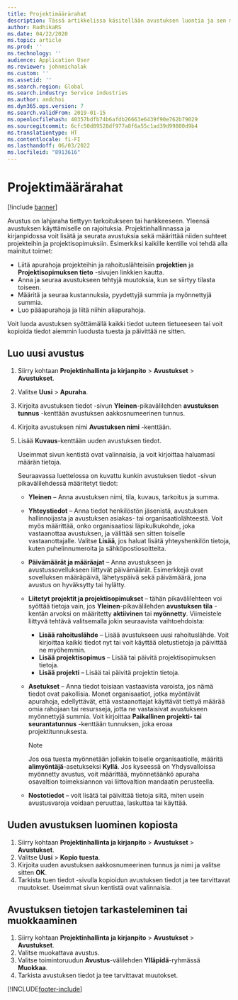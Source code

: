 ```yaml
---
title: Projektimäärärahat
description: Tässä artikkelissa käsitellään avustuksen luontia ja sen muokkaamista.
author: RadhikaRS
ms.date: 04/22/2020
ms.topic: article
ms.prod: ''
ms.technology: ''
audience: Application User
ms.reviewer: johnmichalak
ms.custom: ''
ms.assetid: ''
ms.search.region: Global
ms.search.industry: Service industries
ms.author: andchoi
ms.dyn365.ops.version: 7
ms.search.validFrom: 2019-01-15
ms.openlocfilehash: 40357bdfb74b6afdb26663e6439f90e762b79029
ms.sourcegitcommit: 6cfc50d89528df977a8f6a55c1ad39d99800d9b4
ms.translationtype: HT
ms.contentlocale: fi-FI
ms.lasthandoff: 06/03/2022
ms.locfileid: "8913616"
---
```

# <a name="project-grants"></a>Projektimäärärahat

[!include [banner](../includes/banner.md)]

Avustus on lahjaraha tiettyyn tarkoitukseen tai hankkeeseen. Yleensä avustuksen käyttämiselle on rajoituksia. Projektinhallinnassa ja kirjanpidossa voit lisätä ja seurata avustuksia sekä määrittää niiden suhteet projekteihin ja projektisopimuksiin. Esimerkiksi kaikille kentille voi tehdä alla mainitut toimet:

- Liitä apurahoja projekteihin ja rahoituslähteisiin **projektien** ja **Projektisopimuksen tieto** -sivujen linkkien kautta.
- Anna ja seuraa avustukseen tehtyjä muutoksia, kun se siirtyy tilasta toiseen.
- Määritä ja seuraa kustannuksia, pyydettyjä summia ja myönnettyjä summia.
- Luo pääapurahoja ja liitä niihin aliapurahoja.

Voit luoda avustuksen syöttämällä kaikki tiedot uuteen tietueeseen tai voit kopioida tiedot aiemmin luodusta tuesta ja päivittää ne sitten.

## <a name="create-a-new-grant"></a>Luo uusi avustus

1. Siirry kohtaan **Projektinhallinta ja kirjanpito** \> **Avustukset** \> **Avustukset**.
2. Valitse **Uusi** \> **Apuraha**.
3. Kirjoita avustuksen tiedot -sivun **Yleinen**-pikavälilehden **avustuksen tunnus** -kenttään avustuksen aakkosnumeerinen tunnus.
4. Kirjoita avustuksen nimi **Avustuksen nimi** -kenttään.
5. Lisää **Kuvaus**-kenttään uuden avustuksen tiedot.

    Useimmat sivun kentistä ovat valinnaisia, ja voit kirjoittaa haluamasi määrän tietoja.

    Seuraavassa luettelossa on kuvattu kunkin avustuksen tiedot -sivun pikavälilehdessä määritetyt tiedot:

    - **Yleinen** – Anna avustuksen nimi, tila, kuvaus, tarkoitus ja summa.
    - **Yhteystiedot** – Anna tiedot henkilöstön jäsenistä, avustuksen hallinnoijasta ja avustuksen asiakas- tai organisaatiolähteestä. Voit myös määrittää, onko organisaatiosi läpikulkukohde, joka vastaanottaa avustuksen, ja välittää sen sitten toiselle vastaanottajalle. Valitse **Lisää**, jos haluat lisätä yhteyshenkilön tietoja, kuten puhelinnumeroita ja sähköpostiosoitteita.
    - **Päivämäärät ja määräajat** – Anna avustukseen ja avustussovellukseen liittyvät päivämäärät. Esimerkkejä ovat sovelluksen määräpäivä, lähetyspäivä sekä päivämäärä, jona avustus on hyväksytty tai hylätty.
    - **Liitetyt projektit ja projektisopimukset** – tähän pikavälilehteen voi syöttää tietoja vain, jos **Yleinen**-pikavälilehden **avustuksen tila** -kentän arvoksi on määritetty **aktiivinen** tai **myönnetty**. Viimeistele liittyvä tehtävä valitsemalla jokin seuraavista vaihtoehdoista:

        - **Lisää rahoituslähde** – Lisää avustukseen uusi rahoituslähde. Voit kirjoittaa kaikki tiedot nyt tai voit käyttää oletustietoja ja päivittää ne myöhemmin.
        - **Lisää projektisopimus** – Lisää tai päivitä projektisopimuksen tietoja.
        - **Lisää projekti** – Lisää tai päivitä projektin tietoja.

    - **Asetukset** – Anna tiedot toisiaan vastaavista varoista, jos nämä tiedot ovat pakollisia. Monet organisaatiot, jotka myöntävät apurahoja, edellyttävät, että vastaanottajat käyttävät tiettyä määrää omia rahojaan tai resursseja, jotta ne vastaisivat avustukseen myönnettyjä summia. Voit kirjoittaa **Paikallinen projekti- tai seurantatunnus** -kenttään tunnuksen, joka eroaa projektitunnuksesta.

        > [!NOTE]
        > Jos osa tuesta myönnetään jollekin toiselle organisaatiolle, määritä **alimyöntäjä**-asetukseksi **Kyllä**. Jos kyseessä on Yhdysvalloissa myönnetty avustus, voit määrittää, myönnetäänkö apuraha osavaltion toimeksiannon vai liittovaltion mandaatin perusteella.

    - **Nostotiedot** – voit lisätä tai päivittää tietoja siitä, miten usein avustusvaroja voidaan peruuttaa, laskuttaa tai käyttää.

## <a name="create-a-new-grant-from-a-copy"></a>Uuden avustuksen luominen kopiosta

1. Siirry kohtaan **Projektinhallinta ja kirjanpito** \> **Avustukset** \> **Avustukset**.
2. Valitse **Uusi** \> **Kopio tuesta**.
3. Kirjoita uuden avustuksen aakkosnumeerinen tunnus ja nimi ja valitse sitten **OK**.
4. Tarkista tuen tiedot -sivulla kopioidun avustuksen tiedot ja tee tarvittavat muutokset. Useimmat sivun kentistä ovat valinnaisia.

## <a name="view-or-modify-grant-details"></a>Avustuksen tietojen tarkasteleminen tai muokkaaminen

1. Siirry kohtaan **Projektinhallinta ja kirjanpito** \> **Avustukset** \> **Avustukset**.
2. Valitse muokattava avustus.
3. Valitse toimintoruudun **Avustus**-välilehden **Ylläpidä**-ryhmässä **Muokkaa**.
4. Tarkista avustuksen tiedot ja tee tarvittavat muutokset.


[!INCLUDE[footer-include](../includes/footer-banner.md)]